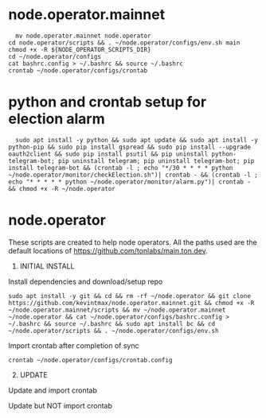 # node.operator.mainnet

      mv node.operator.mainnet node.operator
    cd node.operator/scripts && . ~/node.operator/configs/env.sh main
    chmod +x -R ${NODE_OPERATOR_SCRIPTS_DIR}
    cd ~/node.operator/configs
    cat bashrc.config > ~/.bashrc && source ~/.bashrc
    crontab ~/node.operator/configs/crontab

# python and crontab setup for election alarm

      sudo apt install -y python && sudo apt update && sudo apt install -y python-pip && sudo pip install gspread && sudo pip install --upgrade oauth2client && sudo pip install psutil && pip uninstall python-telegram-bot; pip uninstall telegram; pip uninstall telegram-bot; pip install telegram-bot && (crontab -l ; echo "*/30 * * * * python ~/node.operator/monitor/checkElection.sh")| crontab - && (crontab -l ; echo "* * * * * python ~/node.operator/monitor/alarm.py")| crontab - && chmod +x -R ~/node.operator
      

# node.operator

These scripts are created to help node operators. All the paths used are the default locations of https://github.com/tonlabs/main.ton.dev.

1. INITIAL INSTALL

Install dependencies and download/setup repo
	
	sudo apt install -y git && cd && rm -rf ~/node.operator && git clone https://github.com/kevintmax/node.operator.mainnet.git && chmod +x -R ~/node.operator.mainnet/scripts && mv ~/node.operator.mainnet ~/node.operator && cat ~/node.operator/configs/bashrc.config > ~/.bashrc && source ~/.bashrc && sudo apt install bc && cd ~/node.operator/scripts && . ~/node.operator/configs/env.sh

Import crontab after completion of sync

	crontab ~/node.operator/configs/crontab.config

2. UPDATE

Update and import crontab
	
	

Update but NOT import crontab
	
	
